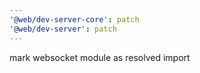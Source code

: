 ```yaml
---
'@web/dev-server-core': patch
'@web/dev-server': patch
---
```


mark websocket module as resolved import
